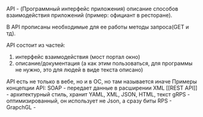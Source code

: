 API - (Программный интерфейс приложения) описание способов взаимодействия приложений (пример: официант в ресторане).

В API прописаны необходимые для ее работы методы запроса(GET и  тд).

API состоит из частей:
1. интерфейс взаимодействия (мост портал окно)
2. описание/документация (а как этим пользоваться, для программы не нужно, это для людей в виде текста описано)

API есть не только в вебе, но и в ОС, но там называется иначе
Примеры концепции API:
SOAP - передает данные в расширении XML
[[REST API]] - архитектурный стиль, хранит YAML, XML, JSON, HTML, текст
gRPS - оптимизированный, он использует не Json, а сразу биты
RPS - 
GrapchGL - 
